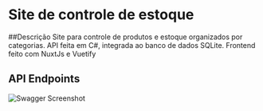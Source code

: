 # Site de controle de estoque
##Descrição
Site para controle de produtos e estoque organizados por categorias.
API feita em C#, integrada ao banco de dados SQLite. Frontend feito com NuxtJs e Vuetify
## API Endpoints
![Swagger Screenshot](https://imgur.com/guKhdhi)
